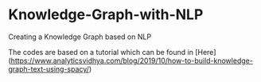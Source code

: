 # Knowledge-Graph-with-NLP
Creating a Knowledge Graph based on NLP

The codes are based on a tutorial which can be found in [Here] (https://www.analyticsvidhya.com/blog/2019/10/how-to-build-knowledge-graph-text-using-spacy/)
